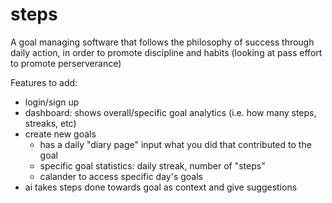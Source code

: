 # steps
A goal managing software that follows the philosophy of success through daily action, in order to promote discipline and habits (looking at pass effort to promote perserverance)

Features to add:
- login/sign up
- dashboard: shows overall/specific goal analytics (i.e. how many steps, streaks, etc)
- create new goals
  - has a daily "diary page" input what you did that contributed to the goal
  - specific goal statistics: daily streak, number of "steps"
  - calander to access specific day's goals
- ai takes steps done towards goal as context and give suggestions
